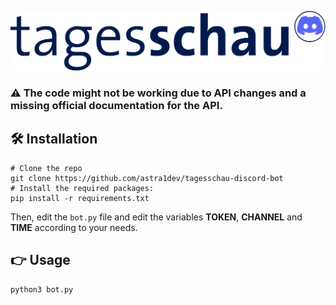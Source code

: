 <p align="center">
  <img src="/image.png">
</p>

### ⚠️ The code might not be working due to API changes and a missing official documentation for the API.

## 🛠️ Installation

```shell
# Clone the repo
git clone https://github.com/astra1dev/tagesschau-discord-bot
# Install the required packages:
pip install -r requirements.txt
```

Then, edit the `bot.py` file and edit the variables **TOKEN**, **CHANNEL** and **TIME** according to your needs.

## 👉 Usage
```shell
python3 bot.py
```

